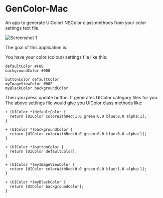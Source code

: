 GenColor-Mac
============

An app to generate UIColor/ NSColor class methods from your color settings text file.

![Screenshot 1](https://raw.githubusercontent.com/yichizhang/GenColor-Mac/master/Screenshots/screen1.png)

The goal of this application is:

You have your color (colour) settings file like this:

```
defaultColor #F00
backgroundColor #000

buttonColor defaultColor
myImageViewColor #00F
myBlackColor backgroundColor 
```

Then you press update button. It generates UIColor category files for you. The above settings file would give you UIColor class methods like:

```
+ (UIColor *)defaultColor {
  return [UIColor colorWithRed:1.0 green:0.0 blue:0.0 alpha:1];
}

+ (UIColor *)backgroundColor {
  return [UIColor colorWithRed:0.0 green:0.0 blue:0.0 alpha:1];
}

+ (UIColor *)buttonColor {
  return [UIColor defaultColor];
}

+ (UIColor *)myImageViewColor {
  return [UIColor colorWithRed:0.0 green:0.0 blue:1.0 alpha:1];
}

+ (UIColor *)myBlackColor {
  return [UIColor backgroundColor];
}
```